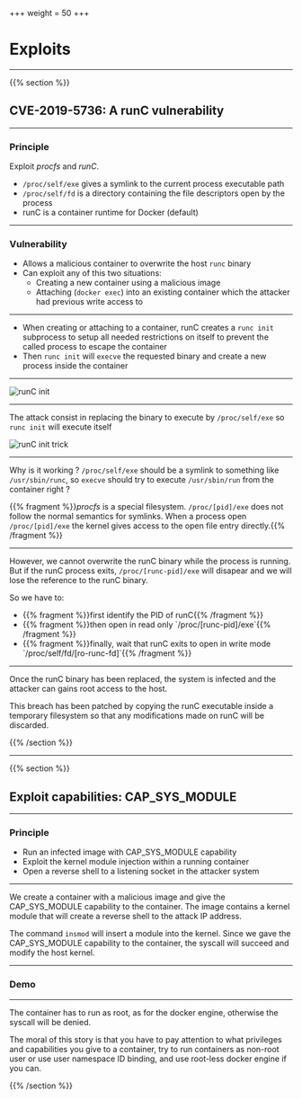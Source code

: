 +++
weight = 50
+++

# Exploits

---

{{% section %}}

## CVE-2019-5736: A runC vulnerability

---

### Principle

Exploit _procfs_ and _runC_.

- `/proc/self/exe` gives a symlink to the current process executable path
- `/proc/self/fd` is a directory containing the file descriptors open by the process
- runC is a container runtime for Docker (default)

---

### Vulnerability

- Allows a malicious container to overwrite the host `runc` binary
- Can exploit any of this two situations:
  - Creating a new container using a malicious image
  - Attaching (`docker exec`) into an existing container which the attacker had previous write access to

---

- When creating or attaching to a container, runC creates a `runc init` subprocess to setup all needed restrictions on itself to prevent the called process to escape the container
- Then `runc init` will `execve` the requested binary and create a new process inside the container

---

![runC init](runc_init1.jpg)

---

The attack consist in replacing the binary to execute by `/proc/self/exe` so `runc init` will execute itself

![runC init trick](runc_init2.jpg)

---

Why is it working ? `/proc/self/exe` should be a symlink to something like `/usr/sbin/runc`, so `execve` should try to execute `/usr/sbin/run` from the container right ?

{{% fragment %}}_procfs_ is a special filesystem. `/proc/[pid]/exe` does not follow the normal semantics for symlinks. When a process open `/proc/[pid]/exe` the kernel gives access to the open file entry directly.{{% /fragment %}}

---

However, we cannot overwrite the runC binary while the process is running. But if the runC process exits, `/proc/[runc-pid]/exe` will disapear and we will lose the reference to the runC binary.

So we have to:

<ul>
<li>{{% fragment %}}first identify the PID of runC{{% /fragment %}}</li>
<li>{{% fragment %}}then open in read only `/proc/[runc-pid]/exe`{{% /fragment %}}</li>
<li>{{% fragment %}}finally, wait that runC exits to open in write mode `/proc/self/fd/[ro-runc-fd]`{{% /fragment %}}</li>
</ul>

---

Once the runC binary has been replaced, the system is infected and the attacker can gains root access to the host.

This breach has been patched by copying the runC executable inside a temporary filesystem so that any modifications made on runC will be discarded.

{{% /section %}}

---

{{% section %}}

## Exploit capabilities: CAP_SYS_MODULE

---

### Principle

- Run an infected image with CAP_SYS_MODULE capability
- Exploit the kernel module injection within a running container
- Open a reverse shell to a listening socket in the attacker system

---

We create a container with a malicious image and give the CAP_SYS_MODULE capability to the container. The image contains a kernel module that will create a reverse shell to the attack IP address.

The command `insmod` will insert a module into the kernel. Since we gave the CAP_SYS_MODULE capability to the container, the syscall will succeed and modify the host kernel.

---

### Demo

---

The container has to run as root, as for the docker engine, otherwise the syscall will be denied.

The moral of this story is that you have to pay attention to what privileges and capabilities you give to a container, try to run containers as non-root user or use user namespace ID binding, and use root-less docker engine if you can.

{{% /section %}}
